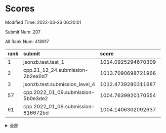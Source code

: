 # Scores

Modified Time: 2022-03-26 06:20:01

Submit Num: 207

All Rank Num: 418917

| rank |               submit               |       score        |       sigma        | pk_num |
| :--- | :--------------------------------- | :----------------- | :----------------- | :----- |
| 1    | jsonzb.test.test_1                 | 1014.0925294670309 | 0.8415316600034812 | 8098   |
| 2    | cpp.21_12_24.submission-2b2ea0d7   | 1013.7090698721966 | 0.81678825949627   | 8100   |
| 3    | jsonzb.test.submission_level_4     | 1012.4739280311687 | 0.797711872492877  | 8095   |
| 57   | cpp.2022_01_09.submission-5b0e3de2 | 1004.7639920170554 | 0.7082246054421466 | 8098   |
| 61   | cpp.2022_01_09.submission-816672bd | 1004.1406302092637 | 0.7246555339457078 | 8094   |


<details>
<summary>全部</summary>

| rank |                 submit                 |       score        |       sigma        | pk_num |
| :--- | :------------------------------------- | :----------------- | :----------------- | :----- |
| 1    | jsonzb.test.test_1                     | 1014.0925294670309 | 0.8415316600034812 | 8098   |
| 2    | cpp.21_12_24.submission-2b2ea0d7       | 1013.7090698721966 | 0.81678825949627   | 8100   |
| 3    | jsonzb.test.submission_level_4         | 1012.4739280311687 | 0.797711872492877  | 8095   |
| 4    | gobigger.level_3.submission_level_3_25 | 1012.3071247513255 | 0.7825601087272794 | 8101   |
| 5    | gobigger.level_3.submission_level_3_27 | 1011.4226498172327 | 0.7757402929238942 | 8098   |
| 6    | gobigger.level_3.submission_level_3_8  | 1011.3839996727527 | 0.7748054339550787 | 8096   |
| 7    | gobigger.level_3.submission_level_3_11 | 1011.1377076037182 | 0.7686843606393631 | 8102   |
| 8    | gobigger.level_3.submission_level_3_3  | 1011.0761513339218 | 0.778472916404924  | 8096   |
| 9    | gobigger.level_3.submission_level_3_29 | 1010.9287532623878 | 0.7865267761689604 | 8096   |
| 10   | gobigger.level_3.submission_level_3_32 | 1010.7499554488641 | 0.7685673569368912 | 8093   |
| 11   | gobigger.level_3.submission_level_3_22 | 1010.6387516649443 | 0.7748631819728299 | 8097   |
| 12   | gobigger.level_3.submission_level_3_15 | 1010.6090418844731 | 0.7597955352399407 | 8097   |
| 13   | gobigger.level_3.submission_level_3_7  | 1010.5978091637511 | 0.7735031019432984 | 8094   |
| 14   | gobigger.level_3.submission_level_3_14 | 1010.5071005528005 | 0.7748184815330522 | 8091   |
| 15   | gobigger.level_3.submission_level_3_26 | 1010.4623035692902 | 0.7773397312154677 | 8091   |
| 16   | gobigger.level_3.submission_level_3_1  | 1010.4389730204342 | 0.7709787570710362 | 8099   |
| 17   | gobigger.level_3.submission_level_3_18 | 1010.433749525905  | 0.7717043910908672 | 8095   |
| 18   | gobigger.level_3.submission_level_3_42 | 1010.4149252897917 | 0.7869674835939237 | 8098   |
| 19   | gobigger.level_3.submission_level_3_40 | 1010.2767472895596 | 0.7331948744858757 | 8094   |
| 20   | gobigger.level_3.submission_level_3_19 | 1010.2593254958965 | 0.7640555629642689 | 8096   |
| 21   | gobigger.level_3.submission_level_3_44 | 1010.2572586640546 | 0.7526031831052836 | 8095   |
| 22   | gobigger.level_3.submission_level_3_30 | 1010.1680406997046 | 0.7962610823303309 | 8094   |
| 23   | gobigger.level_3.submission_level_3_38 | 1010.1466629582544 | 0.7582696862174457 | 8098   |
| 24   | gobigger.level_3.submission_level_3_45 | 1010.056129288969  | 0.750101430718262  | 8093   |
| 25   | gobigger.level_3.submission_level_3_12 | 1010.048297974259  | 0.7689518260533532 | 8092   |
| 26   | gobigger.level_3.submission_level_3_9  | 1010.0452290082924 | 0.7657972853296133 | 8091   |
| 27   | gobigger.level_3.submission_level_3_16 | 1009.9915729295341 | 0.7569794159530867 | 8088   |
| 28   | gobigger.level_3.submission_level_3_31 | 1009.9669514523472 | 0.7438137337457563 | 8094   |
| 29   | gobigger.level_3.submission_level_3_36 | 1009.9233142040036 | 0.7471452994838301 | 8100   |
| 30   | gobigger.level_3.submission_level_3_48 | 1009.86659588456   | 0.7610803339276232 | 8097   |
| 31   | gobigger.level_3.submission_level_3_4  | 1009.8228462766187 | 0.7645799373996797 | 8098   |
| 32   | gobigger.level_3.submission_level_3_20 | 1009.7602825055475 | 0.7609552878910415 | 8088   |
| 33   | gobigger.level_3.submission_level_3_47 | 1009.7365457506991 | 0.7591142009487791 | 8094   |
| 34   | gobigger.level_3.submission_level_3_13 | 1009.7126195234355 | 0.7789643651785083 | 8100   |
| 35   | gobigger.level_3.submission_level_3_24 | 1009.6766698603664 | 0.7545059990643077 | 8095   |
| 36   | gobigger.level_3.submission_level_3_49 | 1009.6747848194955 | 0.7489004486577118 | 8095   |
| 37   | gobigger.level_3.submission_level_3_39 | 1009.5630914386302 | 0.750298445140878  | 8098   |
| 38   | gobigger.level_3.submission_level_3_43 | 1009.5367467835575 | 0.7534964507111109 | 8092   |
| 39   | gobigger.level_3.submission_level_3_10 | 1009.5225824068619 | 0.7525148230546492 | 8093   |
| 40   | gobigger.level_3.submission_level_3_2  | 1009.5002306908332 | 0.7523785347097807 | 8092   |
| 41   | gobigger.level_3.submission_level_3_46 | 1009.4229876196928 | 0.7307288617830237 | 8095   |
| 42   | gobigger.level_3.submission_level_3_17 | 1009.3967391567621 | 0.7366822832448762 | 8097   |
| 43   | gobigger.level_3.submission_level_3_6  | 1009.3533548072983 | 0.7548024931452407 | 8091   |
| 44   | gobigger.level_3.submission_level_3_37 | 1009.3389687424727 | 0.7501007573949824 | 8101   |
| 45   | gobigger.level_3.submission_level_3_0  | 1009.2848534460486 | 0.7295222635346384 | 8095   |
| 46   | gobigger.level_3.submission_level_3_28 | 1009.2598727225675 | 0.7570776531971287 | 8095   |
| 47   | gobigger.level_3.submission_level_3_33 | 1009.2065167201021 | 0.7525303029764174 | 8099   |
| 48   | gobigger.level_3.submission_level_3_41 | 1009.2015355476158 | 0.7339888273742353 | 8093   |
| 49   | gobigger.level_3.submission_level_3_34 | 1009.0598985219875 | 0.7418047287634517 | 8095   |
| 50   | gobigger.level_3.submission_level_3_21 | 1009.0590496596005 | 0.7479790497435066 | 8095   |
| 51   | gobigger.level_3.submission_level_3_35 | 1008.86422318499   | 0.7445502514288538 | 8097   |
| 52   | gobigger.level_3.submission_level_3_23 | 1008.8595563063119 | 0.7439776022552761 | 8094   |
| 53   | gobigger.level_3.submission_level_3_5  | 1008.1699056907464 | 0.7430450569271181 | 8093   |
| 54   | gobigger.level_1.submission_level_1_26 | 1005.6020323164735 | 0.7343146594027561 | 8094   |
| 55   | gobigger.level_1.submission_level_1_34 | 1005.0790487266705 | 0.7110811057365469 | 8093   |
| 56   | gobigger.level_1.submission_level_1_15 | 1004.8142400472318 | 0.7329281101500017 | 8094   |
| 57   | cpp.2022_01_09.submission-5b0e3de2     | 1004.7639920170554 | 0.7082246054421466 | 8098   |
| 58   | gobigger.level_1.submission_level_1_13 | 1004.489806965853  | 0.7228840885565107 | 8098   |
| 59   | gobigger.level_1.submission_level_1_16 | 1004.2919572977675 | 0.7271544169226334 | 8098   |
| 60   | gobigger.level_1.submission_level_1_18 | 1004.215057355213  | 0.7193399590144552 | 8093   |
| 61   | cpp.2022_01_09.submission-816672bd     | 1004.1406302092637 | 0.7246555339457078 | 8094   |
| 62   | gobigger.level_1.submission_level_1_3  | 1004.1111656225429 | 0.71607064165631   | 8097   |
| 63   | gobigger.level_1.submission_level_1_7  | 1004.0972491002267 | 0.7321852707036193 | 8096   |
| 64   | gobigger.level_1.submission_level_1_37 | 1004.0437125501103 | 0.7200809665458756 | 8097   |
| 65   | gobigger.level_1.submission_level_1_4  | 1003.964344628556  | 0.7107522332838141 | 8089   |
| 66   | gobigger.level_1.submission_level_1_14 | 1003.9597884604545 | 0.710568815413322  | 8099   |
| 67   | gobigger.level_1.submission_level_1_33 | 1003.8800330124686 | 0.7196407235040475 | 8094   |
| 68   | gobigger.level_1.submission_level_1_20 | 1003.8694756543222 | 0.7281431318896178 | 8096   |
| 69   | gobigger.level_1.submission_level_1_42 | 1003.866530448277  | 0.7165114476393577 | 8095   |
| 70   | gobigger.level_1.submission_level_1_36 | 1003.6828749571499 | 0.7197289395221034 | 8095   |
| 71   | gobigger.level_1.submission_level_1_17 | 1003.5790256821647 | 0.7144898061714674 | 8096   |
| 72   | gobigger.level_1.submission_level_1_27 | 1003.5461587229569 | 0.7232845546566861 | 8095   |
| 73   | gobigger.level_1.submission_level_1_1  | 1003.507544578109  | 0.7252495101329135 | 8088   |
| 74   | gobigger.level_1.submission_level_1_29 | 1003.431785210987  | 0.715684937760472  | 8089   |
| 75   | gobigger.level_1.submission_level_1_5  | 1003.4132810589001 | 0.723783685190749  | 8090   |
| 76   | gobigger.level_1.submission_level_1_49 | 1003.2839046608904 | 0.7225355895903155 | 8095   |
| 77   | gobigger.level_1.submission_level_1_6  | 1003.257897383218  | 0.7195289655354334 | 8098   |
| 78   | gobigger.level_1.submission_level_1_30 | 1003.2416304597992 | 0.7281017086957714 | 8090   |
| 79   | gobigger.level_1.submission_level_1_48 | 1003.1940820753377 | 0.7117420750310016 | 8095   |
| 80   | gobigger.level_1.submission_level_1_25 | 1003.1377042910123 | 0.7097463854524063 | 8097   |
| 81   | gobigger.level_1.submission_level_1_8  | 1003.1221507892617 | 0.7123948051186565 | 8098   |
| 82   | gobigger.level_1.submission_level_1_22 | 1003.094471183764  | 0.7216645210836822 | 8093   |
| 83   | gobigger.level_1.submission_level_1_46 | 1003.0943633792865 | 0.7095866285116803 | 8092   |
| 84   | gobigger.level_1.submission_level_1_23 | 1003.0544185056854 | 0.7120645363112398 | 8096   |
| 85   | gobigger.level_1.submission_level_1_9  | 1002.9654337507452 | 0.7242170382210791 | 8094   |
| 86   | gobigger.level_1.submission_level_1_39 | 1002.9629589110409 | 0.7093668361558568 | 8100   |
| 87   | gobigger.level_1.submission_level_1_44 | 1002.933084281429  | 0.7171588920192099 | 8086   |
| 88   | gobigger.level_1.submission_level_1_43 | 1002.9257088732759 | 0.7113684093730528 | 8096   |
| 89   | gobigger.level_1.submission_level_1_19 | 1002.8455299704217 | 0.7190001833569994 | 8095   |
| 90   | gobigger.level_1.submission_level_1_24 | 1002.8261281914973 | 0.7112975204872329 | 8096   |
| 91   | gobigger.level_1.submission_level_1_2  | 1002.8132438580794 | 0.7178842361709051 | 8097   |
| 92   | gobigger.level_1.submission_level_1_31 | 1002.6746416724695 | 0.7141157522929316 | 8089   |
| 93   | gobigger.level_1.submission_level_1_47 | 1002.6692432342568 | 0.7027513814178814 | 8095   |
| 94   | gobigger.level_1.submission_level_1_45 | 1002.6189720013246 | 0.7097942546339953 | 8097   |
| 95   | gobigger.level_1.submission_level_1_38 | 1002.5486612136658 | 0.7175256120056562 | 8097   |
| 96   | gobigger.level_1.submission_level_1_35 | 1002.5186692832768 | 0.7172424433561781 | 8097   |
| 97   | gobigger.level_1.submission_level_1_28 | 1002.4851988816259 | 0.7151378665000042 | 8089   |
| 98   | gobigger.level_1.submission_level_1_21 | 1002.4366203500218 | 0.7136034931774689 | 8101   |
| 99   | gobigger.level_1.submission_level_1_41 | 1002.3873530792969 | 0.7096124580505335 | 8099   |
| 100  | gobigger.level_1.submission_level_1_32 | 1002.3353740606464 | 0.7168254962122819 | 8099   |
| 101  | gobigger.level_1.submission_level_1_10 | 1002.2804123753593 | 0.698919200368184  | 8091   |
| 102  | gobigger.level_1.submission_level_1_40 | 1002.1788435019164 | 0.7000169502237138 | 8095   |
| 103  | gobigger.level_1.submission_level_1_12 | 1002.1608066308713 | 0.7068362924327555 | 8098   |
| 104  | gobigger.level_1.submission_level_1_11 | 1002.0008147022598 | 0.7188785283293462 | 8092   |
| 105  | gobigger.level_1.submission_level_1_0  | 1001.7685665712006 | 0.699620869034737  | 8094   |
| 106  | gobigger.random.submission_random_27   | 997.9401276663986  | 0.706751740486419  | 8101   |
| 107  | gobigger.random.submission_random_1    | 997.2381565707985  | 0.7010131984676156 | 8095   |
| 108  | gobigger.random.submission_random_36   | 996.9961348008547  | 0.7077177343304784 | 8098   |
| 109  | gobigger.random.submission_random_17   | 996.9016033011967  | 0.6944894657364786 | 8094   |
| 110  | gobigger.random.submission_random_26   | 996.723547402336   | 0.7210634926909214 | 8091   |
| 111  | gobigger.random.submission_random_25   | 996.6762694734178  | 0.7072895102987713 | 8092   |
| 112  | gobigger.random.submission_random_28   | 996.6366725015453  | 0.7094310000194579 | 8101   |
| 113  | gobigger.random.submission_random_24   | 996.4651931965712  | 0.6983000824651894 | 8096   |
| 114  | gobigger.random.submission_random_44   | 996.4579639063305  | 0.7021170323316175 | 8092   |
| 115  | gobigger.random.submission_random_11   | 996.4560336352764  | 0.7066260070788447 | 8100   |
| 116  | gobigger.random.submission_random_31   | 996.4431548077143  | 0.7154246405864318 | 8092   |
| 117  | gobigger.random.submission_random_41   | 996.3837139390137  | 0.7135426587516251 | 8094   |
| 118  | gobigger.random.submission_random_9    | 996.3746454666541  | 0.704479828068081  | 8089   |
| 119  | gobigger.random.submission_random_18   | 996.3343798971866  | 0.7161327957837568 | 8091   |
| 120  | gobigger.random.submission_random_42   | 996.3055839427309  | 0.7117001277600317 | 8090   |
| 121  | gobigger.random.submission_random_47   | 996.1771415790482  | 0.7267346249687912 | 8095   |
| 122  | gobigger.random.submission_random_0    | 996.1665709866037  | 0.7051999839520195 | 8098   |
| 123  | gobigger.random.submission_random_10   | 996.134722027707   | 0.7153952538519579 | 8092   |
| 124  | gobigger.random.submission_random_6    | 996.1138505850085  | 0.7090859073460504 | 8091   |
| 125  | gobigger.random.submission_random_32   | 996.0978116254029  | 0.7102885140511654 | 8096   |
| 126  | gobigger.random.submission_random_38   | 996.0456444634909  | 0.7241192933927727 | 8098   |
| 127  | gobigger.random.submission_random_33   | 996.0061980343587  | 0.7047872749996211 | 8100   |
| 128  | gobigger.random.submission_random_16   | 995.9998620664252  | 0.6978917494792053 | 8095   |
| 129  | gobigger.random.submission_random_46   | 995.8997088950754  | 0.7093178067002132 | 8099   |
| 130  | gobigger.random.submission_random_2    | 995.841116828885   | 0.7056508400547636 | 8090   |
| 131  | gobigger.random.submission_random_29   | 995.8278328436701  | 0.7079513899158589 | 8091   |
| 132  | gobigger.random.submission_random_13   | 995.7975665911074  | 0.7129781333587458 | 8097   |
| 133  | gobigger.random.submission_random_15   | 995.7442464964184  | 0.723010374723441  | 8095   |
| 134  | gobigger.random.submission_random_21   | 995.7132574590969  | 0.7145383514312773 | 8096   |
| 135  | gobigger.random.submission_random_30   | 995.6862194933051  | 0.7116035763630046 | 8094   |
| 136  | gobigger.random.submission_random_4    | 995.6791585314688  | 0.697992017676475  | 8094   |
| 137  | gobigger.random.submission_random_22   | 995.6527295885603  | 0.7016398796436374 | 8092   |
| 138  | gobigger.random.submission_random_8    | 995.6484811106387  | 0.7205899020177932 | 8092   |
| 139  | gobigger.random.submission_random_48   | 995.6466313633134  | 0.729511882472489  | 8097   |
| 140  | gobigger.random.submission_random_5    | 995.5731459899217  | 0.7085858986045636 | 8094   |
| 141  | gobigger.random.submission_random_49   | 995.564283983652   | 0.7147776190303627 | 8100   |
| 142  | gobigger.random.submission_random_37   | 995.5401921746295  | 0.7105887375207247 | 8096   |
| 143  | gobigger.random.submission_random_23   | 995.4717100893711  | 0.710599522735529  | 8097   |
| 144  | gobigger.random.submission_random_7    | 995.461047331484   | 0.7152375056181508 | 8094   |
| 145  | gobigger.random.submission_random_14   | 995.4597894380277  | 0.7202068878132262 | 8095   |
| 146  | gobigger.random.submission_random_3    | 995.2961648905698  | 0.7002323243393754 | 8092   |
| 147  | gobigger.random.submission_random_43   | 995.2914117255588  | 0.7185373981908346 | 8091   |
| 148  | gobigger.random.submission_random_20   | 995.2474181514451  | 0.7084418679829915 | 8096   |
| 149  | gobigger.random.submission_random_12   | 995.1504997565413  | 0.7301247418292532 | 8097   |
| 150  | gobigger.random.submission_random_35   | 994.9566615797377  | 0.7190696301918506 | 8091   |
| 151  | gobigger.random.submission_random_19   | 994.5724597698728  | 0.7127741698075866 | 8100   |
| 152  | gobigger.level_2.submission_level_2_20 | 994.4182348887723  | 0.7352674398092179 | 8093   |
| 153  | gobigger.random.submission_random_40   | 994.4118205950243  | 0.7244678431700793 | 8094   |
| 154  | gobigger.level_2.submission_level_2_43 | 994.3155490624421  | 0.7249266613064902 | 8096   |
| 155  | gobigger.random.submission_random_45   | 994.2039140159407  | 0.717267590531232  | 8096   |
| 156  | gobigger.random.submission_random_39   | 994.1742354523212  | 0.7174905350206674 | 8094   |
| 157  | gobigger.level_2.submission_level_2_38 | 994.0009591978148  | 0.7253469804651977 | 8097   |
| 158  | gobigger.random.submission_random_34   | 993.936713381883   | 0.7204531363602044 | 8096   |
| 159  | gobigger.level_2.submission_level_2_37 | 993.8227293863999  | 0.738977986595225  | 8090   |
| 160  | gobigger.level_2.submission_level_2_21 | 993.6871130941697  | 0.7264601500666706 | 8092   |
| 161  | gobigger.level_2.submission_level_2_18 | 993.5322443645927  | 0.7395036259886071 | 8092   |
| 162  | gobigger.level_2.submission_level_2_2  | 993.2964548352559  | 0.730700925214071  | 8095   |
| 163  | gobigger.level_2.submission_level_2_23 | 993.1724029062945  | 0.7429997354148156 | 8100   |
| 164  | gobigger.level_2.submission_level_2_6  | 993.0335608737033  | 0.7364505500699383 | 8093   |
| 165  | gobigger.level_2.submission_level_2_22 | 992.9798528136854  | 0.7387429728904845 | 8097   |
| 166  | gobigger.level_2.submission_level_2_15 | 992.9636760211981  | 0.7375329845516649 | 8092   |
| 167  | gobigger.level_2.submission_level_2_36 | 992.9213862401011  | 0.7465416358521977 | 8093   |
| 168  | gobigger.level_2.submission_level_2_10 | 992.9130996974603  | 0.7491154497760174 | 8094   |
| 169  | gobigger.level_2.submission_level_2_13 | 992.8907713959404  | 0.7546461239868607 | 8100   |
| 170  | gobigger.level_2.submission_level_2_45 | 992.8629548057829  | 0.7298883293371132 | 8095   |
| 171  | gobigger.level_2.submission_level_2_12 | 992.7823801800974  | 0.7776082882037754 | 8093   |
| 172  | gobigger.level_2.submission_level_2_46 | 992.7109820270597  | 0.7279894953728209 | 8088   |
| 173  | gobigger.level_2.submission_level_2_40 | 992.6011783949635  | 0.7324423044786122 | 8096   |
| 174  | gobigger.level_2.submission_level_2_4  | 992.5424096683843  | 0.7538310909892256 | 8089   |
| 175  | gobigger.level_2.submission_level_2_42 | 992.5166769106147  | 0.7496627413299147 | 8091   |
| 176  | gobigger.level_2.submission_level_2_11 | 992.4148845695199  | 0.7404538533003958 | 8098   |
| 177  | gobigger.level_2.submission_level_2_9  | 992.3994673645971  | 0.7397537749383082 | 8097   |
| 178  | gobigger.level_2.submission_level_2_27 | 992.3505587174421  | 0.7365767318944062 | 8096   |
| 179  | gobigger.level_2.submission_level_2_17 | 992.3096945431771  | 0.7382685086620356 | 8099   |
| 180  | gobigger.level_2.submission_level_2_19 | 992.2950418713494  | 0.7516112191559547 | 8098   |
| 181  | gobigger.level_2.submission_level_2_44 | 992.223947893828   | 0.7558187781984338 | 8096   |
| 182  | gobigger.level_2.submission_level_2_47 | 992.1907045645752  | 0.7441811317743546 | 8103   |
| 183  | gobigger.level_2.submission_level_2_0  | 992.1744701611891  | 0.7483045310886415 | 8095   |
| 184  | gobigger.level_2.submission_level_2_31 | 992.0825789055139  | 0.7602751878003435 | 8099   |
| 185  | gobigger.level_2.submission_level_2_25 | 992.0683666204048  | 0.7558470926327111 | 8096   |
| 186  | gobigger.level_2.submission_level_2_29 | 992.0651345403976  | 0.7598540168806542 | 8102   |
| 187  | gobigger.level_2.submission_level_2_5  | 991.9564271424227  | 0.7448988318216493 | 8092   |
| 188  | gobigger.level_2.submission_level_2_14 | 991.8477919614305  | 0.7472167081446404 | 8098   |
| 189  | gobigger.level_2.submission_level_2_7  | 991.8462465553514  | 0.7404909136173936 | 8096   |
| 190  | gobigger.level_2.submission_level_2_1  | 991.810044107721   | 0.739439699883141  | 8096   |
| 191  | gobigger.level_2.submission_level_2_24 | 991.803982125688   | 0.7398308897758832 | 8097   |
| 192  | gobigger.level_2.submission_level_2_49 | 991.7484475189069  | 0.7504482902669037 | 8095   |
| 193  | gobigger.level_2.submission_level_2_28 | 991.7173584415788  | 0.7471264936137033 | 8100   |
| 194  | gobigger.level_2.submission_level_2_26 | 991.5691949777666  | 0.7633816228295339 | 8096   |
| 195  | gobigger.level_2.submission_level_2_32 | 991.567697084661   | 0.75739943270849   | 8099   |
| 196  | gobigger.level_2.submission_level_2_8  | 991.5644047830558  | 0.7437133312375622 | 8095   |
| 197  | gobigger.level_2.submission_level_2_39 | 991.5614788806071  | 0.7443497349757663 | 8094   |
| 198  | gobigger.level_2.submission_level_2_16 | 991.477233143728   | 0.7386914546470671 | 8099   |
| 199  | gobigger.level_2.submission_level_2_33 | 991.3730663039576  | 0.7450161792969973 | 8098   |
| 200  | gobigger.level_2.submission_level_2_41 | 991.3690922966787  | 0.738599093618339  | 8088   |
| 201  | gobigger.level_2.submission_level_2_3  | 991.3414696670231  | 0.7454078027418559 | 8093   |
| 202  | gobigger.level_2.submission_level_2_35 | 991.19085698373    | 0.755204270596585  | 8098   |
| 203  | gobigger.level_2.submission_level_2_34 | 991.1369956983148  | 0.7587794011850042 | 8092   |
| 204  | gobigger.level_2.submission_level_2_30 | 990.8117251216643  | 0.7414253107604039 | 8096   |
| 205  | gobigger.level_2.submission_level_2_48 | 990.6379164698124  | 0.7609819673930032 | 8092   |
| 206  | gobigger.none.submission_none_0        | 977.8907167917367  | 1.2590217685440837 | 8092   |
| 207  | gobigger.none.submission_none_1        | 974.971448079128   | 1.5265165337888253 | 8086   |

</details>